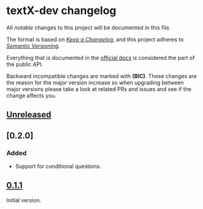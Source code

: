 # textX-dev changelog

All _notable_ changes to this project will be documented in this file.

The format is based on _[Keep a Changelog][keepachangelog]_, and this project
adheres to _[Semantic Versioning][semver]_.

Everything that is documented in the [official docs][textXDocs] is considered
the part of the public API.

Backward incompatible changes are marked with **(BIC)**. These changes are the
reason for the major version increase so when upgrading between major versions
please take a look at related PRs and issues and see if the change affects you.

## [Unreleased]


## [0.2.0]

### Added

- Support for conditional questions.


## [0.1.1]

Initial version.


[Unreleased]: https://github.com/textX/textx-lang-questionnaire/compare/0.1.1...HEAD
[0.1.1]: https://github.com/textX/textx-lang-questionnaire/commits/0.1.1

[keepachangelog]: https://keepachangelog.com/
[semver]: https://semver.org/spec/v2.0.0.html
[textXDocs]: http://textx.github.io/textX/latest/
